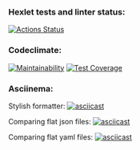 ### Hexlet tests and linter status:
[![Actions Status](https://github.com/B1ckbeard/frontend-project-46/workflows/hexlet-check/badge.svg)](https://github.com/B1ckbeard/frontend-project-46/actions)
### Codeclimate:
[![Maintainability](https://api.codeclimate.com/v1/badges/c77c578388564fc31e04/maintainability)](https://codeclimate.com/github/B1ckbeard/frontend-project-46/maintainability)
[![Test Coverage](https://api.codeclimate.com/v1/badges/c77c578388564fc31e04/test_coverage)](https://codeclimate.com/github/B1ckbeard/frontend-project-46/test_coverage)
### Asciinema:
Stylish formatter:
[![asciicast](https://asciinema.org/a/D6XOc9CAm5xH2nB3pQ8JP1dGq.svg)](https://asciinema.org/a/D6XOc9CAm5xH2nB3pQ8JP1dGq)

Comparing flat json files:
[![asciicast](https://asciinema.org/a/oM5TwVCiXLbNvossU7Xwcvy0t.svg)](https://asciinema.org/a/oM5TwVCiXLbNvossU7Xwcvy0t)

Comparing flat yaml files:
[![asciicast](https://asciinema.org/a/J8DP1NSM2Q6ysdAo0eYbD3qTD.svg)](https://asciinema.org/a/J8DP1NSM2Q6ysdAo0eYbD3qTD)
